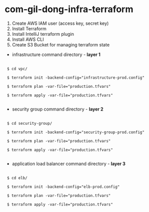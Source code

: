 # com-gil-dong-infra-terraform

1. Create AWS IAM user (access key, secret key)
2. Install Terraform
3. Install IntelliJ terraform plugin
4. Install AWS CLI
5. Create S3 Bucket for managing terraform state


- infrastructure command directory - **layer 1**
<pre>
 <code>
 $ cd vpc/
    
 $ terraform init -backend-config="infrastructure-prod.config"
    
 $ terraform plan -var-file="production.tfvars"
    
 $ terraform apply -var-file="production.tfvars"
 </code>
</pre>

- security group command directory - **layer 2**
<pre>
 <code>
 $ cd security-group/
    
 $ terraform init -backend-config="security-group-prod.config"
    
 $ terraform plan -var-file="production.tfvars"
    
 $ terraform apply -var-file="production.tfvars"
 </code>
</pre>

- application load balancer command directory - **layer 3**
<pre>
 <code>
 $ cd elb/
    
 $ terraform init -backend-config="elb-prod.config"
    
 $ terraform plan -var-file="production.tfvars"
    
 $ terraform apply -var-file="production.tfvars"
 </code>
</pre>